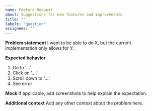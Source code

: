 ```yaml
---
name: Feature Request
about: Suggestions for new features and improvements
title: ""
labels: "question"
assignees: ""
---
```


**Problem statement**
I want to be able to do X, but the current implementation only allows for Y.

**Expected behavior**

1. Go to '...'
2. Click on '....'
3. Scroll down to '....'
4. See error

**Mock**
If applicable, add screenshots to help explain the expectation.

**Additional context**
Add any other context about the problem here.

